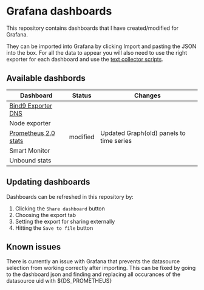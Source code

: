 # Grafana dashboards

This repository contains dashboards that I have created/modified for Grafana.

They can be imported into Grafana by clicking Import and pasting the JSON into the box. For all the data to appear you will also need to use the right exporter for each dashboard and use the [text collector scripts](https://github.com/lavery98/text-collectors).

## Available dashbords
| Dashboard            | Status   | Changes |
| -------------------- | -------- | ------- |
| [Bind9 Exporter DNS](https://grafana.com/grafana/dashboards/12309-bind9-exporter-dns/) |          |         |
| Node exporter        |          |         |
| [Prometheus 2.0 stats](https://grafana.com/grafana/dashboards/15489-prometheus-2-0-stats/) | modified | Updated Graph(old) panels to time series |
| Smart Monitor        |          |         |
| Unbound stats        |          |         |

## Updating dashboards
Dashboards can be refreshed in this repository by:
1. Clicking the `Share dashboard` button
2. Choosing the export tab
3. Setting the export for sharing externally
4. Hitting the `Save to file` button

## Known issues
There is currently an issue with Grafana that prevents the datasource selection from working correctly after importing. This can be fixed by going to the dashboard json and finding and replacing all occurances of the datasource uid with ${DS_PROMETHEUS}